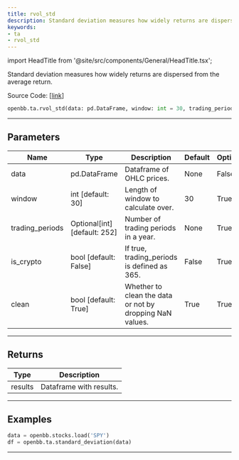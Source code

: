 ```yaml
---
title: rvol_std
description: Standard deviation measures how widely returns are dispersed from the average return
keywords:
- ta
- rvol_std
---
```


import HeadTitle from '@site/src/components/General/HeadTitle.tsx';

<HeadTitle title="ta.rvol_std - Reference | OpenBB SDK Docs" />

Standard deviation measures how widely returns are dispersed from the average return.

Source Code: [[link](https://github.com/OpenBB-finance/OpenBBTerminal/tree/main/openbb_terminal/common/technical_analysis/volatility_model.py#L186)]

```python wordwrap
openbb.ta.rvol_std(data: pd.DataFrame, window: int = 30, trading_periods: Optional[int] = None, is_crypto: bool = False, clean: bool = True)
```

---

## Parameters

| Name | Type | Description | Default | Optional |
| ---- | ---- | ----------- | ------- | -------- |
| data | pd.DataFrame | Dataframe of OHLC prices. | None | False |
| window | int [default: 30] | Length of window to calculate over. | 30 | True |
| trading_periods | Optional[int] [default: 252] | Number of trading periods in a year. | None | True |
| is_crypto | bool [default: False] | If true, trading_periods is defined as 365. | False | True |
| clean | bool [default: True] | Whether to clean the data or not by dropping NaN values. | True | True |


---

## Returns

| Type | Description |
| ---- | ----------- |
| results | Dataframe with results. |
---

## Examples

```python
data = openbb.stocks.load('SPY')
df = openbb.ta.standard_deviation(data)
```

---

